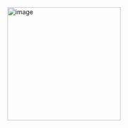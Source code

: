 <img width="256" alt="image" src="https://github.com/Katia-Emilia/CryptArithmetic-/assets/105586454/0c27d48c-86e2-48b7-93ed-05d2b0d10f70">

